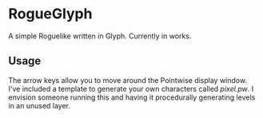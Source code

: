 # RogueGlyph
A simple Roguelike written in Glyph. Currently in works.  

## Usage
The arrow keys allow you to move around the Pointwise display window. I've included a template to generate your own characters called *pixel.pw*. I envision someone running this and having it procedurally generating levels in an unused layer. 

